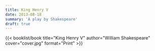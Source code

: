 ```yaml
---
title: King Henry V
date: 2013-08-18
summary: 'A play by Shakespeare'
draft: true
---
```


{{< booklist/book
title="King Henry V"
author="William Shakespeare"
cover="cover.jpg"
format="Print" >}}
